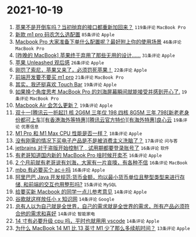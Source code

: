 # 2021-10-19

1. [苹果不是开倒车吗？当初抛弃的接口都重新加回来？](https://www.v2ex.com/t/808718) `119条评论` `MacBook Pro`
1. [新款 m1 pro 码农怎么选配置](https://www.v2ex.com/t/808752) `85条评论` `Apple`
1. [Macbook Pro 大家准备下单什么配置呢？最好附上你的使用场景](https://www.v2ex.com/t/808777) `46条评论` `MacBook Pro`
1. [[昨晚的 MacBook] 苹果终于弃用了那些无用的设计......](https://www.v2ex.com/t/808815) `31条评论` `Apple`
1. [苹果 Unleashed 观后感](https://www.v2ex.com/t/808810) `26条评论` `Apple`
1. [刚罚了索尼，苹果又来了，必须罚死苹果！](https://www.v2ex.com/t/808811) `22条评论` `Apple`
1. [前端开发要不要买 m1 pro](https://www.v2ex.com/t/808758) `21条评论` `MacBook Pro`
1. [其实，我还挺喜欢 Touch Bar](https://www.v2ex.com/t/808857) `19条评论` `Apple`
1. [如果换个角度思考,MacBook Pro 的刘海屏幕瞬间就能接受并感到开心了.](https://www.v2ex.com/t/808793) `19条评论` `MacBook Pro`
1. [Macbook Air 会怎么更新？](https://www.v2ex.com/t/808730) `19条评论` `Apple`
1. [双十一[腾讯云一折起]1 核 2G6M 三年仅 198 四核 8G5M 三年 798[新老老身份都可上车][有香港海外等特惠][腾讯云官方特价][有海外特惠]良心云](https://www.v2ex.com/t/808717) `19条评论` `优惠信息`
1. [M1 Pro 和 M1 Max CPU 性能是否一样？](https://www.v2ex.com/t/808764) `18条评论` `Apple`
1. [没有刚需的情况下买电子产品是不是被消费主义洗脑了？](https://www.v2ex.com/t/808809) `17条评论` `问与答`
1. [jetbrains 对于盗版开始控制了 , 试用期都要登录账号了](https://www.v2ex.com/t/808856) `16条评论` `软件`
1. [有老哥知道国内新的 MacBook Pro 啥时候开卖不](https://www.v2ex.com/t/808731) `16条评论` `Apple`
1. [2 个月前就有老哥说有刘海，大家有一片哀嚎，有各种不信](https://www.v2ex.com/t/808716) `16条评论` `MacBook`
1. [mbp 有必要买个 ac＋吗](https://www.v2ex.com/t/808714) `16条评论` `Apple`
1. [阿里巴巴 Java 开发规范:货币金额，均以最小货币单位且整型类型来进行存储, 和前端的交互也用整形吗?](https://www.v2ex.com/t/808813) `15条评论` `MySQL`
1. [给要买新 Macbook 的同学一点儿参考意见](https://www.v2ex.com/t/808841) `14条评论` `Apple`
1. [谷歌就这样放任小 x 知识网](https://www.v2ex.com/t/808755) `14条评论` `Google`
1. [总有人以为自己就是全世界，自己的需求就是全世界的需求，所有产品必须符合他的需求和喜好](https://www.v2ex.com/t/808751) `14条评论` `智能家电`
1. [14 寸有必要升级 cpu 吗，平时也就用用 vscode](https://www.v2ex.com/t/808734) `14条评论` `Apple`
1. [为什么 MacBook 14 M1 比 13 英寸 M1 少了那么多续航时间？](https://www.v2ex.com/t/808839) `13条评论` `Apple`
